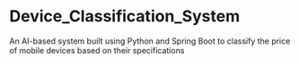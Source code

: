# Device_Classification_System
An AI-based system built using Python and Spring Boot to classify the price of mobile devices based on their specifications
